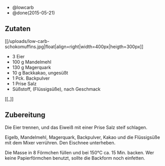 - @lowcarb
- @done(2015-05-21)

## Zutaten
[[/uploads/low-carb-schokomuffins.jpg|float|align=right|width=400px|heigth=300px]]

- 3         Eier
- 100 g     Mandelmehl
- 130 g     Magerquark
- 10 g      Backkakao, ungesüßt
- 1 Pck.    Backpulver
- 1 Prise   Salz
- Süßstoff, (Flüssigsüße), nach Geschmack

[[_]]

## Zubereitung
Die Eier trennen, und das Eiweiß mit einer Prise Salz steif schlagen.

Eigelb, Mandelmehl, Magerquark, Backpulver, Kakao und die Flüssigsüße mit dem Mixer verrühren. Den Eischnee unterheben.

Die Masse in 8 Förmchen füllen und bei 150°C ca. 15 Min. backen. Wer keine Papierförmchen benutzt, sollte die Backform noch einfetten.


